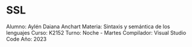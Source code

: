 # SSL

Alumno: Aylén Daiana Anchart
Materia: Sintaxis y semántica de los lenguajes 
Curso: K2152 
Turno: Noche - Martes
Compilador: Visual Studio Code
Año: 2023
